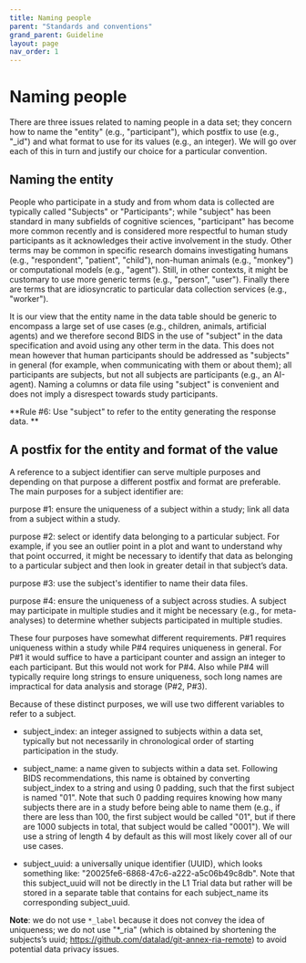 ```yaml
---
title: Naming people
parent: "Standards and conventions"
grand_parent: Guideline
layout: page
nav_order: 1
---
```



# Naming people

There are three issues related to naming people in a data set; they concern how to name the "entity" (e.g., "participant"), which postfix to use (e.g., "_id") and what format to use for its values (e.g., an integer). We will go over each of this in turn and justify our choice for a particular convention.


## Naming the entity

People who participate in a study and from whom data is collected are typically called "Subjects" or "Participants"; while "subject" has been standard in many subfields of cognitive sciences, "participant" has become more common recently and is considered more respectful to human study participants as it acknowledges their active involvement in the study. Other terms may be common in specific research domains investigating humans (e.g., "respondent", "patient", "child"), non-human animals (e.g., "monkey") or computational models (e.g., "agent"). Still, in other contexts, it might be customary to use more generic terms (e.g., "person", "user"). Finally there are terms that are idiosyncratic to particular data collection services (e.g., "worker").

It is our view that the entity name in the data table should be generic to encompass a large set of use cases (e.g., children, animals, artificial agents) and we therefore second BIDS in the use of "subject" in the data specification and avoid using any other term in the data. This does not mean however that human participants should be addressed as "subjects" in general (for example, when communicating with them or about them); all participants are subjects, but not all subjects are participants (e.g., an AI-agent). Naming a columns or data file using "subject" is convenient and does not imply a disrespect towards study participants.


**Rule #6: Use "subject" to refer to the entity generating the response data. **


## A postfix for the entity and format of the value

A reference to a subject identifier can serve multiple purposes and depending on that purpose a different postfix and format are preferable. The main purposes for a subject identifier are:

purpose #1: ensure the uniqueness of a subject within a study; link all data from a subject within a study. 

purpose #2: select or identify data belonging to a particular subject. For example, if you see an outlier point in a plot and want to understand why that point occurred, it might be necessary to identify that data as belonging to a particular subject and then look in greater detail in that subject’s data.

purpose #3: use the subject's identifier to name their data files.


purpose #4: ensure the uniqueness of a subject across studies. A subject may participate in multiple studies and it might be necessary (e.g., for meta-analyses) to determine whether subjects participated in multiple studies. 

These four purposes have somewhat different requirements. 
P#1 requires uniqueness within a study while P#4 requires uniqueness in general. For P#1 it would suffice to have a participant counter and assign an integer to each participant. But this would not work for P#4. Also while P#4 will typically require long strings to ensure uniqueness, soch long names are impractical for data analysis and storage (P#2, P#3). 

Because of these distinct purposes, we will use two different variables to refer to a subject.


- subject_index: an integer assigned to subjects within a data set, typically but not necessarily in chronological order of starting participation in the study.

- subject_name: a name given to subjects within a data set. Following BIDS recommendations, this name is obtained by converting subject_index to a string and using 0 padding, such that the first subject is named "01". Note that such 0 padding requires knowing how many subjects there are in a study before being able to name them (e.g., if there are less than 100, the first subject would be called "01", but if there are 1000 subjects in total, that subject would be called "0001"). 
We will use a string of length 4 by default as this will most likely cover all of our use cases.

- subject_uuid: a universally unique identifier (UUID), which looks something like: "20025fe6-6868-47c6-a222-a5c06b49c8db". Note that this subject_uuid will not be directly in the L1 Trial data but rather will be stored in a separate table that contains for each subject_name its corresponding subject_uuid.

**Note**: we do not use `*_label` because it does not convey the idea of uniqueness; we do not use "*_ria" (which is obtained by shortening the subjects’s uuid; https://github.com/datalad/git-annex-ria-remote) to avoid potential data privacy issues.
